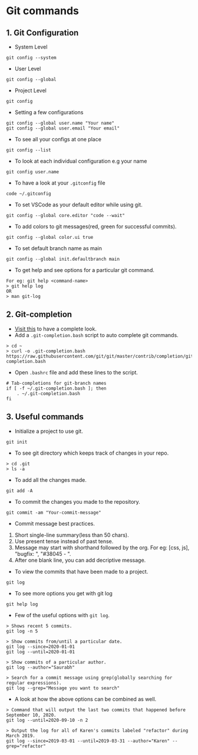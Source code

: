 # Git commands

## 1. Git Configuration
- System Level
```
git config --system
```
- User Level
```
git config --global
```
- Project Level
```
git config
```

- Setting a few configurations
```
git config --global user.name "Your name"
git config --global user.email "Your email"
```
- To see all your configs at one place
```
git config --list
```
- To look at each individual configuration e.g your name
```
git config user.name
```
- To have a look at your `.gitconfig` file
```
code ~/.gitconfig
```
- To set VSCode as your default editor while using git.
```
git config --global core.editor "code --wait"
```
- To add colors to git messages(red, green for successful commits).
```
git config --global color.ui true
```
- To set default branch name as main
```
git config --global init.defaultbranch main
```
- To get help and see options for a particular git command.
```
For eg: git help <command-name>
> git help log
OR
> man git-log
```

## 2. Git-completion
- [Visit this](https://github.com/git/git/tree/master/contrib/completion) to have a complete look.
- Add a `.git-completion.bash` script to auto complete git commands.
```
> cd ~
> curl -o .git-completion.bash https://raw.githubusercontent.com/git/git/master/contrib/completion/git-completion.bash
```
- Open `.bashrc` file and add these lines to the script.
```
# Tab-completions for git-branch names
if [ -f ~/.git-completion.bash ]; then
    . ~/.git-completion.bash
fi
```

## 3. Useful commands
- Initialize a project to use git.
```
git init
```
- To see git directory which keeps track of changes in your repo.
```
> cd .git
> ls -a
```
- To add all the changes made.
```
git add -A
```
- To commit the changes you made to the repository.
```
git commit -am "Your-commit-message"
```
- Commit message best practices.
1. Short single-line summary(less than 50 chars).
2. Use present tense instead of past tense. 
3. Message may start with shorthand followed by the org. For eg: [css, js], "bugfix: ", "#38045 - ".
4. After one blank line, you can add decriptive message.

- To view the commits that have been made to a project.
```
git log
```
- To see more options you get with git log
```
git help log
```
- Few of the useful options with `git log`.
```
> Shows recent 5 commits.
git log -n 5

> Show commits from/until a particular date.
git log --since=2020-01-01
git log --until=2020-01-01

> Show commits of a particular author.
git log --author="Saurabh"

> Search for a commit message using grep(globally searching for regular expressions).
git log --grep="Message you want to search"
```
- A look at how the above options can be combined as well. 
```
> Command that will output the last two commits that happened before September 10, 2020.
git log --until=2020-09-10 -n 2

> Output the log for all of Karen's commits labeled "refactor" during March 2019.
git log --since=2019-03-01 --until=2019-03-31 --author="Karen" --grep="refactor"
```